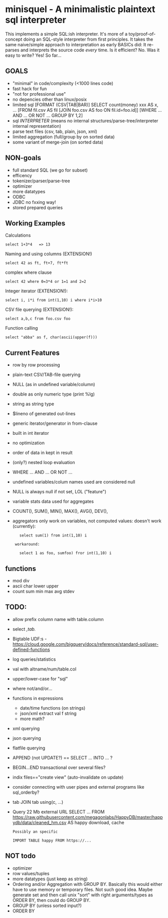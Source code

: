 # minisquel - A minimalistic plaintext sql interpreter

This implements a simple SQL:ish interpreter. It's more of a toy/proof-of-concept doing an SQL-style interpreter from first principles. It takes the same naive/simple approach to interpretation as early BASICs did: It re-parses and interprets the source code *every* time. Is it efficient? No. Was it easy to write? Yes! So far...

## GOALS

- "minimal" in code/complexity (<1000 lines code)
- fast hack for fun
- "not for professional use"
- no depencies other than linux/posix
- limited sql
        [FORMAT (CSV|TAB|BAR)]
	SELECT count(money) xxx AS x, ...
	[FROM fil.csv AS fil
 	 [JOIN foo.csv AS foo ON fil.id=foo.id]]
	[WHERE ...
          AND ...
	  OR NOT ...
	  GROUP BY 1,2]
- sql *INTERPRETER* (means no internal structures/parse-tree/interpreter internal representation)
- parse text files (csv, tab, plain, json, xml)
- limited aggregation (full/group by on sorted data)
- some variant of merge-join (on sorted data)

## NON-goals
- full standard SQL (we go for subset)
- efficency
- tokenizer/parser/parse-tree
- optimizer
- more datatypes
- ODBC
- JDBC no fxxing way!
- stored prepared queries


## Working Examples

Calculations

    select 1+3*4   => 13
    
Naming and using columns (EXTENSION!)

    select 42 as ft, ft+7, ft*ft

complex where clause

    select 42 where 0=3*4 or 1=1 and 2=2
    
Integer iterator (EXTENSION!):

    select i, i*i from int(1,10) i where i*i>10

CSV file querying (EXTENSION!):

    select a,b,c from foo.csv foo

Function calling

    select "abba" as f, char(ascii(upper(f)))


## Current Features
- row by row processing
- plain-text CSV/TAB-file querying
- NULL (as in undefined variable/column)
- double as only numeric type (print %lg)
- string as string type
- $lineno of generated out-lines
- generic iterator/generator in from-clause
- built in int iterator
- no optimization
- order of data in kept in result
- (only?) nested loop evaluation
- WHERE ... AND ... OR NOT ...
- undefined variables/colum names used are considered null
- NULL is always null if not set, LOL ("feature")
- variable stats data used for aggregates
- COUNT(), SUM(), MIN(), MAX(), AVG(), DEV(), 
- aggregators only work on variables, not computed values:
       doesn't work (currently):

         select sum(1) from int(1,10) i

       workaround:
       
         select 1 as foo, sumfoo) fror int(1,10) i


## functions
- mod div
- ascii char lower upper
- count sum min max avg stdev

## TODO:
- allow prefix column name with table.column
- select *,tab.*
- Bigtable UDF:s - https://cloud.google.com/bigquery/docs/reference/standard-sql/user-defined-functions
- log queries/statistics
- val with altname/num/table.col
- upper/lower-case for "sql"
- where not/and/or...
- functions in expressions
  - date/time functions (on strings)
  - json/xml extract val f string
  - more math?
- xml querying
- json querying
- flatfile querying
- APPEND (not UPDATE?) == SELECT ... INTO ... ?
- BEGIN...END transactional over several files?
- indix files=="create view" (auto-invalidate on update)
- consider connecting with user pipes and external programs like sql_orderby?
- tab JOIN tab using(c, ...)
- Query 22 Mb external URL
      SELECT ...
      FROM  https://raw.githubusercontent.com/megagonlabs/HappyDB/master/happydb/data/cleaned_hm.csv AS happy
      download, cache

      Possibly an specific

      IMPORT TABLE happy FROM https://...

## NOT todo

- optimizer
- row values/tuples
- more datatypes (just keep as string)
- Ordering and/or Aggregation with GROUP BY. Basically this would either have to use memory or temporary files. Not such good idea. Maybe generate set and then call unix "sort" with right arguments/types as ORDER BY, then could do GROUP BY.
- GROUP BY (unless sorted input?)
- ORDER BY
